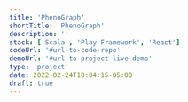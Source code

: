 ```yaml
---
title: 'PhenoGraph'
shortTitle: 'PhenoGraph'
description: ''
stack: ['Scala', 'Play Framework', 'React']
codeUrl: '#url-to-code-repo'
demoUrl: '#url-to-project-live-demo'
type: 'project'
date: 2022-02-24T10:04:15-05:00
draft: true
---
```

